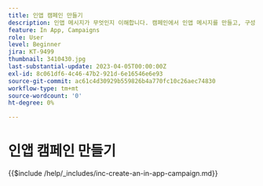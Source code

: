 ```yaml
---
title: 인앱 캠페인 만들기
description: 인앱 메시지가 무엇인지 이해합니다. 캠페인에서 인앱 메시지를 만들고, 구성하고, 게시하는 방법에 대해 알아봅니다.
feature: In App, Campaigns
role: User
level: Beginner
jira: KT-9499
thumbnail: 3410430.jpg
last-substantial-update: 2023-04-05T00:00:00Z
exl-id: 8c061df6-4c46-47b2-921d-6e16546e6e93
source-git-commit: ac61c4d30929b559826b4a770fc10c26aec74830
workflow-type: tm+mt
source-wordcount: '0'
ht-degree: 0%

---
```


# 인앱 캠페인 만들기

{{$include /help/_includes/inc-create-an-in-app-campaign.md}}
